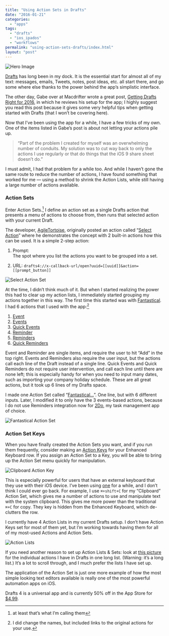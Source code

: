 ```yaml
---
title: "Using Action Sets in Drafts"
date: "2016-01-21"
categories: 
  - "apps"
tags: 
  - "drafts"
  - "ios_ipados"
  - "workflows"
permalink: "using-action-sets-drafts/index.html"
layout: "post"
---
```


![Hero Image](/images/Drafts-Action-Set-Hero.png)

[Drafts](https://geo.itunes.apple.com/us/app/drafts-4-quickly-capture-notes/id905337691?at=1001l4VZ&ct=nahumck_me "Drafts") has long been in my dock. It is the essential start for almost all of my text: messages, emails, Tweets, notes, post ideas, etc. all start there, and go some where else thanks to the power behind the app’s simplistic interface.

The other day, Gabe over at Macdrifter wrote a great post, [Getting Drafts Right for 2016](http://www.macdrifter.com/2016/01/getting-drafts-right-for-2016.html), in which he reviews his setup for the app; I highly suggest you read this post because it gives some very helpful tips when getting started with Drafts (that I won’t be covering here).

Now that I’ve been using the app for a while, I have a few tricks of my own. One of the items listed in Gabe’s post is about not letting your actions pile up.

> “Part of the problem I created for myself was an overwhelming number of conduits. My solution was to cut way back to only the actions I use regularly or that do things that the iOS 9 share sheet doesn’t do.”

I must admit, I had that problem for a while too. And while I haven’t gone the same route to reduce the number of actions, I have found something that worked for me — using a method to shrink the Action Lists, while still having a large number of actions available.

### Action Sets

Enter Action Sets.[^1] I define an action set as a single Drafts action that presents a menu of actions to choose from, then runs that selected action with your current Draft.

The developer, [AgileTortoise](http://www.agiletortoise.com), originally posted an action called “[Select Action](http://drafts4-actions.agiletortoise.com/a/112)” where he demonstrates the concept with 2 built-in actions how this can be used. It is a simple 2-step action:

1. Prompt:  
    The spot where you list the actions you want to be grouped into a set.
    
2. URL: `drafts4://x-callback-url/open?uuid=[[uuid]]&action=[[prompt_button]]`
    

![Select Action Set](/images/Select-Action-Set.png)

At the time, I didn’t think much of it. But when I started realizing the power this had to clear up my action lists, I immediately started grouping my actions together in this way. The first time this started was with [Fantastical](https://geo.itunes.apple.com/us/app/fantastical-2-calendar-reminders/id718043190?at=1001l4VZ&ct=nahumck_me). I had 6 actions that I used with the app:[^2]

1. [Event](http://drafts4-actions.agiletortoise.com/a/1Om)
2. [Events](http://drafts4-actions.agiletortoise.com/a/1Or)
3. [Quick Events](http://drafts4-actions.agiletortoise.com/a/1Os)
4. [Reminder](http://drafts4-actions.agiletortoise.com/a/1Pb)
5. [Reminders](http://drafts4-actions.agiletortoise.com/a/1Xv)
6. [Quick Reminders](http://drafts4-actions.agiletortoise.com/a/1Xw)

Event and Reminder are single items, and require the user to hit “Add” in the top right. Events and Reminders also require the user input, but the actions call each line of the Draft instead of a single line. Quick Events and Quick Reminders do not require user intervention, and call each line until there are none left; this is especially handy for when you need to input many dates, such as importing your company holiday schedule. These are all great actions, but it took up 6 lines of my Drafts space.

I made one Action Set called “[Fantastical…](https://drafts4-actions.agiletortoise.com/a/1eb)”. One line, but with 6 different inputs. Later, I modified it to only have the 3 events-based actions, because I do not use Reminders integration now for [2Do](https://geo.itunes.apple.com/us/app/2do/id303656546?at=1001l4VZ&ct=nahumck_me), my task management app of choice.

![Fantastical Action Set](/images/Fantastical-Action-Set.png)

### Action Set Keys

When you have finally created the Action Sets you want, and if you run them frequently, consider making an [Action Keys](https://agiletortoise.zendesk.com/hc/en-us/articles/202865034-Using-the-Enhanced-Keyboard) for your Enhanced Keyboard row. If you assign an Action Set to a Key, you will be able to bring up the Action Set menu quickly for manipulation.

![Clipboard Action Key](/images/Clipboard-Action-Key.png)

This is especially powerful for users that have an external keyboard that they use with their iOS device. I’ve been using [one](https://www.nahumck.me/things-i-like-volume-1/) for a while, and I don’t think I could ever go back. For example, I use `⌘+shift+C` for my “Clipboard” Action Set, which gives me a number of actions to use and manipulate text with the system clipboard. This gives me more power than the traditional `⌘+C` for copy. They key is hidden from the Enhanced Keyboard, which de-clutters the row.

I currently have 4 Action Lists in my current Drafts setup. I don’t have Action Keys set for most of them yet, but I’m working towards having them for all of my most-used Actions and Action Sets.

![Action Lists](/images/Drafts-Action-Lists.png)

If you need another reason to set up Action Lists & Sets: look at [this picture](/images/Drafts-Mega-Action-List.png) for the individual actions I have in Drafts in one long list. (Warning: it’s a long list.) It’s a lot to scroll through, and I much prefer the lists I have set up.

The application of the Action Set is just one more example of how the most simple looking text editors available is really one of the most powerful automation apps on iOS.

Drafts 4 is a universal app and is currently 50% off in the App Store for [$4.99](https://geo.itunes.apple.com/us/app/drafts-4-quickly-capture-notes/id905337691?at=1001l4VZ&ct=nahumck_me "Drafts").

[^1]: at least that’s what I’m calling them

[^2]: I did change the names, but included links to the original actions for your use.
